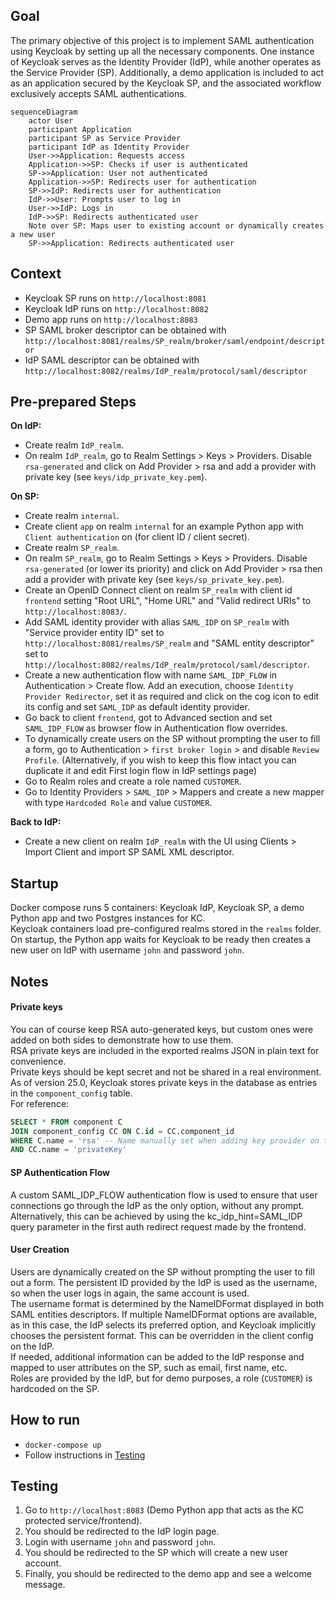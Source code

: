## Goal

The primary objective of this project is to implement SAML authentication using Keycloak by setting up all the necessary components.
One instance of Keycloak serves as the Identity Provider (IdP), while another operates as the Service Provider (SP).
Additionally, a demo application is included to act as an application secured by the Keycloak SP, and the associated workflow exclusively accepts SAML authentications.

```mermaid
sequenceDiagram
    actor User
    participant Application
    participant SP as Service Provider
    participant IdP as Identity Provider
    User->>Application: Requests access
    Application->>SP: Checks if user is authenticated
    SP->>Application: User not authenticated
    Application->>SP: Redirects user for authentication
    SP->>IdP: Redirects user for authentication
    IdP->>User: Prompts user to log in
    User->>IdP: Logs in
    IdP->>SP: Redirects authenticated user
    Note over SP: Maps user to existing account or dynamically creates a new user
    SP->>Application: Redirects authenticated user
```

## Context

- Keycloak SP runs on `http://localhost:8081`
- Keycloak IdP runs on `http://localhost:8082`
- Demo app runs on `http://localhost:8083`
- SP SAML broker descriptor can be obtained with `http://localhost:8081/realms/SP_realm/broker/saml/endpoint/descriptor`
- IdP SAML descriptor can be obtained with `http://localhost:8082/realms/IdP_realm/protocol/saml/descriptor`

## Pre-prepared Steps

**On IdP:**
- Create realm `IdP_realm`.
- On realm `IdP_realm`, go to Realm Settings > Keys > Providers. Disable `rsa-generated` and click on Add Provider > rsa and add a provider with private key (see `keys/idp_private_key.pem`).

**On SP:**
- Create realm `internal`.
- Create client `app` on realm `internal` for an example Python app with `Client authentication` on (for client ID / client secret).
- Create realm `SP_realm`.
- On realm `SP_realm`, go to Realm Settings > Keys > Providers. Disable `rsa-generated` (or lower its priority) and click on Add Provider > rsa then add a provider with private key (see `keys/sp_private_key.pem`).
- Create an OpenID Connect client on realm `SP_realm` with client id `frontend` setting "Root URL", "Home URL" and "Valid redirect URIs" to `http://localhost:8083/`.
- Add SAML identity provider with alias `SAML_IDP` on `SP_realm` with "Service provider entity ID" set to `http://localhost:8081/realms/SP_realm` and "SAML entity descriptor" set to `http://localhost:8082/realms/IdP_realm/protocol/saml/descriptor`.
- Create a new authentication flow with name `SAML_IDP_FLOW` in Authentication > Create flow. Add an execution, choose `Identity Provider Redirector`, set it as required and click on the cog icon to edit its config and set `SAML_IDP` as default identity provider.
- Go back to client `frontend`, got to Advanced section and set `SAML_IDP_FLOW` as browser flow in Authentication flow overrides.
- To dynamically create users on the SP without prompting the user to fill a form, go to Authentication > `first broker login` > and disable `Review Profile`. (Alternatively, if you wish to keep this flow intact you can duplicate it and edit First login flow in IdP settings page)
- Go to Realm roles and create a role named `CUSTOMER`.
- Go to Identity Providers > `SAML_IDP` > Mappers and create a new mapper with type `Hardcoded Role` and value `CUSTOMER`.

**Back to IdP:**
- Create a new client on realm `IdP_realm` with the UI using Clients > Import Client and import SP SAML XML descriptor.

## Startup

Docker compose runs 5 containers: Keycloak IdP, Keycloak SP, a demo Python app and two Postgres instances for KC.  
Keycloak containers load pre-configured realms stored in the `realms` folder.  
On startup, the Python app waits for Keycloak to be ready then creates a new user on IdP with username `john` and password `john`.

## Notes

#### Private keys
You can of course keep RSA auto-generated keys, but custom ones were added on both sides to demonstrate how to use them.  
RSA private keys are included in the exported realms JSON in plain text for convenience.  
Private keys should be kept secret and not be shared in a real environment. As of version 25.0, Keycloak stores private keys in the database as entries in the `component_config` table.    
For reference:  
```sql
SELECT * FROM component C
JOIN component_config CC ON C.id = CC.component_id
WHERE C.name = 'rsa' -- Name manually set when adding key provider on the UI
AND CC.name = 'privateKey'
```

#### SP Authentication Flow
A custom SAML_IDP_FLOW authentication flow is used to ensure that user connections go through the IdP as the only option, without any prompt.  
Alternatively, this can be achieved by using the kc_idp_hint=SAML_IDP query parameter in the first auth redirect request made by the frontend.  

#### User Creation
Users are dynamically created on the SP without prompting the user to fill out a form. The persistent ID provided by the IdP is used as the username, so when the user logs in again, the same account is used.  
The username format is determined by the NameIDFormat displayed in both SAML entities descriptors. If multiple NameIDFormat options are available, as in this case, the IdP selects its preferred option, and Keycloak implicitly chooses the persistent format. This can be overridden in the client config on the IdP.  
If needed, additional information can be added to the IdP response and mapped to user attributes on the SP, such as email, first name, etc.  
Roles are provided by the IdP, but for demo purposes, a role (`CUSTOMER`) is hardcoded on the SP.  

## How to run

- `docker-compose up`
- Follow instructions in [Testing](#testing)

## Testing

1. Go to `http://localhost:8083` (Demo Python app that acts as the KC protected service/frontend).
2. You should be redirected to the IdP login page.
3. Login with username `john` and password `john`.
4. You should be redirected to the SP which will create a new user account.
5. Finally, you should be redirected to the demo app and see a welcome message.
